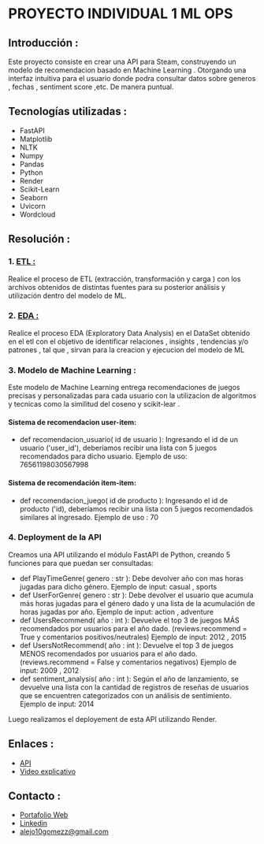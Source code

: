 # PROYECTO INDIVIDUAL 1 ML OPS
## Introducción : 
Este proyecto consiste en crear una API para Steam, construyendo un modelo de recomendacion basado en Machine Learning . Otorgando una interfaz intuitiva para el usuario donde podra consultar datos sobre generos , fechas , sentiment score ,etc. De manera puntual.
## Tecnologías utilizadas :
- FastAPI
- Matplotlib
- NLTK
- Numpy
- Pandas
- Python
- Render
- Scikit-Learn
- Seaborn
- Uvicorn
- Wordcloud
## Resolución :
### 1. [ETL :](ETL.ipynb)
Realice el proceso de ETL (extracción, transformación y carga ) con los archivos obtenidos de distintas fuentes para su posterior análisis y utilización dentro del modelo de ML.
### 2. [EDA :](EDA.ipynb)
Realice el proceso EDA  (Exploratory Data Analysis) en el DataSet obtenido en el etl con el objetivo de identificar relaciones , insights , tendencias y/o patrones , tal que , sirvan para la creacion y ejecucion del modelo de ML
### 3. Modelo de Machine Learning :
Este modelo de  Machine Learning entrega recomendaciones de juegos precisas y personalizadas para cada usuario  con la utilizacion de algoritmos y tecnicas como la similitud del coseno y scikit-lear .
#### Sistema de recomendacion user-item: 
- def recomendacion_usuario( id de usuario ): Ingresando el id de un usuario ('user_id'), deberíamos recibir una lista con 5 juegos recomendados para dicho usuario. 
Ejemplo de uso: 76561198030567998
#### Sistema de recomendación item-item:
   - def recomendacion_juego( id de producto ): Ingresando el id de producto ('id), deberíamos recibir una lista con 5 juegos recomendados similares al ingresado.
Ejemplo de uso : 70
### 4. Deployment de la API
Creamos una API utilizando el módulo FastAPI de Python, creando 5 funciones para que puedan ser consultadas:
- def PlayTimeGenre( genero : str ): Debe devolver año con mas horas jugadas para dicho género. Ejemplo de input: casual , sports 
- def UserForGenre( genero : str ): Debe devolver el usuario que acumula más horas jugadas para el género dado y una lista de la acumulación de horas jugadas por año. Ejemplo de input: action , adventure 
- def UsersRecommend( año : int ): Devuelve el top 3 de juegos MÁS recomendados por usuarios para el año dado. (reviews.recommend = True y comentarios positivos/neutrales) Ejemplo de input: 2012 , 2015 
- def UsersNotRecommend( año : int ): Devuelve el top 3 de juegos MENOS recomendados por usuarios para el año dado. (reviews.recommend = False y comentarios negativos) Ejemplo de input: 2009 , 2012
- def sentiment_analysis( año : int ): Según el año de lanzamiento, se devuelve una lista con la cantidad de registros de reseñas de usuarios que se encuentren categorizados con un análisis de sentimiento. Ejemplo de input: 2014

Luego realizamos el deployement de esta API utilizando Render.
## Enlaces : 
- [API](https://alejo-diez-gomez-pi-ml-ops.onrender.com/)
- [Video explicativo]()
## Contacto : 
- [Portafolio Web](https://alejodiezgomez.github.io/)
- [Linkedin](https://www.linkedin.com/in/alejo-gabriel-diez-gomez-402b93254/)
- [alejo10gomezz@gmail.com]()

